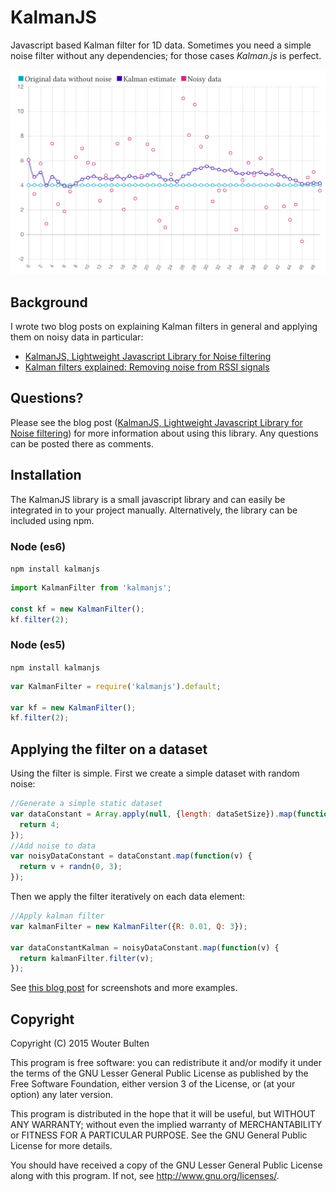 # KalmanJS

Javascript based Kalman filter for 1D data. Sometimes you need a simple noise filter without any dependencies; for those cases *Kalman.js* is perfect.

![Kalman filter applied to a noisy dataset.](/resources/kalman-example.png?raw=true "Kalman filter applied to a noisy dataset.")

## Background

I wrote two blog posts on explaining Kalman filters in general and applying them on noisy data in particular:

* [KalmanJS, Lightweight Javascript Library for Noise filtering](https://wouterbulten.nl/blog/tech/lightweight-javascript-library-for-noise-filtering/)
* [Kalman filters explained: Removing noise from RSSI signals](https://wouterbulten.nl/blog/tech/kalman-filters-explained-removing-noise-from-rssi-signals/)

## Questions?

Please see the blog post ([KalmanJS, Lightweight Javascript Library for Noise filtering](https://wouterbulten.nl/blog/tech/lightweight-javascript-library-for-noise-filtering/)) for more information about using this library. Any questions can be posted there as comments. 

## Installation

The KalmanJS library is a small javascript library and can easily be integrated in to your project manually. Alternatively, the library can be included using npm.

### Node (es6)
`npm install kalmanjs`

```javascript
import KalmanFilter from 'kalmanjs';

const kf = new KalmanFilter();
kf.filter(2);
```

### Node (es5)
`npm install kalmanjs`

```javascript
var KalmanFilter = require('kalmanjs').default;

var kf = new KalmanFilter();
kf.filter(2);

```

## Applying the filter on a dataset

Using the filter is simple. First we create a simple dataset with random noise:

```javascript
//Generate a simple static dataset
var dataConstant = Array.apply(null, {length: dataSetSize}).map(function() {
  return 4;
});
//Add noise to data
var noisyDataConstant = dataConstant.map(function(v) {
  return v + randn(0, 3);
});
```

Then we apply the filter iteratively on each data element:

```javascript
//Apply kalman filter
var kalmanFilter = new KalmanFilter({R: 0.01, Q: 3});

var dataConstantKalman = noisyDataConstant.map(function(v) {
  return kalmanFilter.filter(v);
});
```

See [this blog post](https://wouterbulten.nl/blog/tech/lightweight-javascript-library-for-noise-filtering/) for screenshots and more examples.

## Copyright

Copyright (C) 2015 Wouter Bulten

This program is free software: you can redistribute it and/or modify
it under the terms of the GNU Lesser General Public License as published by
the Free Software Foundation, either version 3 of the License, or
(at your option) any later version.

This program is distributed in the hope that it will be useful,
but WITHOUT ANY WARRANTY; without even the implied warranty of
MERCHANTABILITY or FITNESS FOR A PARTICULAR PURPOSE.  See the
GNU General Public License for more details.

You should have received a copy of the GNU Lesser General Public License
along with this program.  If not, see <http://www.gnu.org/licenses/>.
